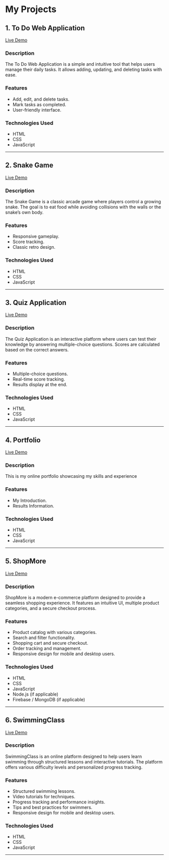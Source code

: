 # My Projects

## 1. To Do Web Application  
[Live Demo](https://17hrishi.github.io/ToDo/)  

### Description  
The To Do Web Application is a simple and intuitive tool that helps users manage their daily tasks. It allows adding, updating, and deleting tasks with ease.  

### Features  
- Add, edit, and delete tasks.  
- Mark tasks as completed.  
- User-friendly interface.  

### Technologies Used  
- HTML  
- CSS  
- JavaScript  

---

## 2. Snake Game  
[Live Demo](https://17hrishi.github.io/snakeGame/)  

### Description  
The Snake Game is a classic arcade game where players control a growing snake. The goal is to eat food while avoiding collisions with the walls or the snake’s own body.  

### Features  
- Responsive gameplay.  
- Score tracking.  
- Classic retro design.  

### Technologies Used  
- HTML  
- CSS  
- JavaScript  

---

## 3. Quiz Application  
[Live Demo](https://17hrishi.github.io/Quiz/)  

### Description  
The Quiz Application is an interactive platform where users can test their knowledge by answering multiple-choice questions. Scores are calculated based on the correct answers.  

### Features  
- Multiple-choice questions.  
- Real-time score tracking.  
- Results display at the end.  

### Technologies Used  
- HTML  
- CSS  
- JavaScript  

---

## 4. Portfolio 
[Live Demo](https://17hrishi.github.io/PPortfolio/)

### Description  
This is my online portfolio showcasing my skills and experience  

### Features  
- My Introduction. 
- Results Information.  

### Technologies Used  
- HTML  
- CSS  
- JavaScript  

---

## 5. ShopMore  
[Live Demo](https://17hrishi.github.io/ShopMore/)  

### Description  
ShopMore is a modern e-commerce platform designed to provide a seamless shopping experience. It features an intuitive UI, multiple product categories, and a secure checkout process.  

### Features  
- Product catalog with various categories.  
- Search and filter functionality.  
- Shopping cart and secure checkout.  
- Order tracking and management.  
- Responsive design for mobile and desktop users.  

### Technologies Used  
- HTML  
- CSS  
- JavaScript  
- Node.js (if applicable)  
- Firebase / MongoDB (if applicable)  

---


## 6. SwimmingClass  
[Live Demo](https://17hrishi.github.io/SwimmingClass/)  

### Description  
SwimmingClass is an online platform designed to help users learn swimming through structured lessons and interactive tutorials. The platform offers various difficulty levels and personalized progress tracking.  

### Features  
- Structured swimming lessons.  
- Video tutorials for techniques.  
- Progress tracking and performance insights.  
- Tips and best practices for swimmers.  
- Responsive design for mobile and desktop users.  

### Technologies Used  
- HTML  
- CSS  
- JavaScript  

---

